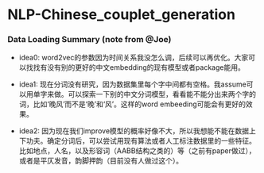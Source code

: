 # NLP-Chinese_couplet_generation
 
### Data Loading Summary (note from @Joe)

- idea0: word2vec的参数因为时间关系我没怎么调，后续可以再优化。大家可以找找有没有别的更好的中文embedding的现有模型或者package能用。

- idea1: 现在分词没有研究，因为数据集里每个字中间都有空格。我assume可以用单字来做。可以探索一下别的中文分词模型，看看能不能分出来两个字的词，比如‘晚风’而不是‘晚’和‘风’。这样的word embeeding可能会有更好的效果。

- idea2: 因为现在我们improve模型的概率好像不大，所以我想能不能在数据上下功夫。确定分词后，可以尝试用现有算法或者人工标注数据里的一些特征。比如地点，人名，以及形容词（AABB结构之类的）等（之前有paper做过），或者是平仄发音，韵脚押韵（目前没有人做过这个）。
